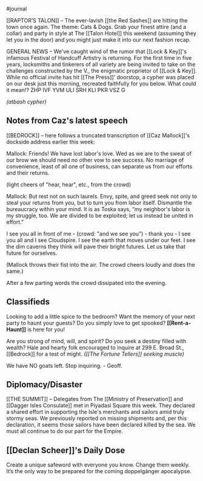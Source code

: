 ---
---

#journal 

[[RAPTOR’S TALON]] – The ever-lavish [[the Red Sashes]] are hitting the town once again. The theme: Cats & Dogs. Grab your finest attire (and a collar) and party in style at The [[Talon Hotel]] this weekend (assuming they let you in the door) and you might just make it into our next fashion recap.

GENERAL NEWS – We've caught wind of the rumor that [[Lock & Key]]'s infamous Festival of Handcuff Artistry is returning. For the first time in five years, locksmiths and tinkerers of all variety are being invited to take on the challenges constructed by the V., the enigmatic proprietor of [[Lock & Key]]. While no official invite has hit [[The Press]]' doorstop, a cypher was placed on our desk just this morning, recreated faithfully for you below. What could it mean!?
ZHP IVF YVM
ULI SRH KLI
PKR VSZ G

*(atbash cypher)*

## Notes from Caz's latest speech
[[BEDROCK]] – here follows a truncated transcription of [[Caz Mallock]]'s dockside address earlier this week:

Mallock: Friends! We have lost labor's love. Wed as we are to the sweat of our brow we should need no other vow to see success. No marriage of convenience, least of all one of business, can separate us from our efforts and their returns.

(light cheers of "hear, hear", etc., from the crowd)

Mallock: But rest not on such laurels. Envy, spite, and greed seek not only to steal your returns from you, but to turn you from labor itself. Dismantle the bureaucracy within your mind. It is as Toska says, “my neighbor's labor is my struggle, too. We are divided to be exploited; let us instead be united in effort.”

I see you all in front of me - (crowd: "and we see you") - thank you - I see you all and I see Cloudspire. I see the earth that moves under our feet. I see the dim caverns they think will pave their bright futures. Let us take that future for ourselves.

(Mallock throws their fist into the air. The crowd cheers loudly and does the same.)

After a few parting words the crowd dissipated into the evening.

## Classifieds
Looking to add a little spice to the bedroom? Want the memory of your next party to haunt your guests? Do you simply love to get spooked? **[[Rent-a-Haunt]]** is here for you! 

Are you strong of mind, will, and spirit? Do you seek a destiny filled with wealth? Hale and hearty folk encouraged to inquire at 299 E. Broad St., [[Bedrock]] for a test of might. 
*([[The Fortune Tellers]] seeking muscle)*

We have NO goats left. Stop inquiring. - Geoff.

## Diplomacy/Disaster
[[THE SUMMIT]] – Delegates from The [[Ministry of Preservation]] and [[Dagger Isles Consulate]] met in Piyadasi Square this week. They declared a shared effort in supporting the Isle's merchants and sailors amid truly stormy seas. We previously reported on missing shipments and, per this declaration, it seems those sailors have been declared killed by the sea. We must all continue to do our part for the Empire.

## [[Declan Scheer]]'s Daily Dose
Create a unique safeword with everyone you know. Change them weekly. It’s the only way to be prepared for the coming doppelgänger apocalypse.